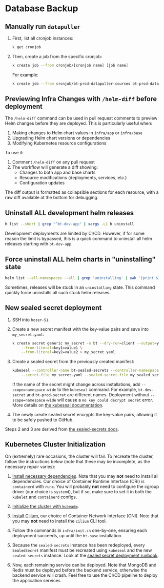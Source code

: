# Database Backup

<!-- toc -->

<!-- also, would you be interested in adding documntation to docs.stanfudtime about the mongo backup? if not i can write it too. probably like a new page under infra talking about how often it runs/ttl of backups/which backups are persistent/how does the namespacing work in the r2/how to access backups/how to use the runbooks -->

## Manually run `datapuller`

1. First, list all cronjob instances:

    ```sh
    k get cronjob
    ```

2. Then, create a job from the specific cronjob:

    ```sh
    k create job --from cronjob/[cronjob name] [job name]
    ```

    For example:
    ```sh
    k create job --from cronjob/bt-prod-datapuller-courses bt-prod-datapuller-courses-manual-01
    ```
## Previewing Infra Changes with `/helm-diff` before deployment

The `/helm-diff` command can be used in pull request comments to preview Helm changes before they are deployed. This is particularly useful when:

1. Making changes to Helm chart values in `infra/app` or `infra/base`
2. Upgrading Helm chart versions or dependencies
3. Modifying Kubernetes resource configurations

To use it:
1. Comment `/helm-diff` on any pull request
2. The workflow will generate a diff showing:
   - Changes to both app and base charts
   - Resource modifications (deployments, services, etc.)
   - Configuration updates

The diff output is formatted as collapsible sections for each resource, with a raw diff available at the bottom for debugging.


## Uninstall ALL development helm releases

```sh
h list --short | grep "^bt-dev-app" | xargs -L1 h uninstall
```

Development deployments are limited by CI/CD. However, if for some reason the limit is bypassed, this is a quick command to uninstall all helm releases starting with `bt-dev-app`.

## Force uninstall ALL helm charts in "uninstalling" state

```sh
helm list --all-namespaces --all | grep 'uninstalling' | awk '{print $1}' | xargs -I {} helm delete --no-hooks {}
```

Sometimes, releases will be stuck in an `uninstalling` state. This command quickly force uninstalls all such stuck helm releases.

## New sealed secret deployment

1. SSH into `hozer-51`.
2. Create a new secret manifest with the key-value pairs and save into `my_secret.yaml`:

    ```sh
    k create secret generic my_secret -n bt --dry-run=client --output=yaml \
        --from-literal=key1=value1 \
        --from-literal=key2=value2 > my_secret.yaml
    ```

3. Create a sealed secret from the previously created manifest:

    ```sh
    kubeseal --controller-name bt-sealed-secrets --controller-namespace bt \
        --secret-file my_secret.yaml --sealed-secret-file my_sealed_secret.yaml
    ```

    If the name of the secret might change across installations, add `--scope=namespace-wide` to the `kubeseal` command. For example, `bt-dev-secret` and `bt-prod-secret` are different names. Deployment without `--scope=namespace-wide` will cause a `no key could decrypt secret` error. More details on [the kubeseal documentation](https://github.com/bitnami-labs/sealed-secrets?tab=readme-ov-file#scopes).

4. The newly create sealed secret encrypts the key-value pairs, allowing it to be safely pushed to GitHub.

Steps 2 and 3 are derived from [the sealed-secrets docs](https://github.com/bitnami-labs/sealed-secrets?tab=readme-ov-file#usage).

## Kubernetes Cluster Initialization

On (extremely) rare occasions, the cluster will fail. To recreate the cluster, follow the instructions below (note that these may be incomplete, as the necessary repair varies):

1. [Install necessary dependencies](https://kubernetes.io/docs/setup/production-environment/tools/kubeadm/install-kubeadm/). Note that you may **not** need to install all dependencies. Our choice of Container Runtime Interface (CRI) is `containerd` with `runc`. You will probably **not** need to configure the cgroup driver (our choice is `systemd`), but if so, make sure to set it in both the `kubelet` and `containerd` configs.

2. [Initialize the cluster with `kubeadm`](https://kubernetes.io/docs/setup/production-environment/tools/kubeadm/create-cluster-kubeadm/).

3. [Install Cilium](https://docs.cilium.io/en/stable/gettingstarted/k8s-install-default/#install-the-cilium-cli), our choice of Container Network Interface (CNI). Note that you may **not** need to install the `cilium` CLI tool.

4. Follow the commands in `infra/init.sh` one-by-one, ensuring each deployment succeeds, up until the `bt-base` installation.

5. Because the `sealed-secrets` instance has been redeployed, every `SealedSecret` manifest must be recreated using `kubeseal` and the new `sealed-secrets` instance. Look at the [sealed secret deployment runbook](#new-sealed-secret-deployment).

6. Now, each remaining service can be deployed. Note that MongoDB and Redis must be deployed before the backend service, otherwise the backend service will crash. Feel free to use the CI/CD pipeline to deploy the application services.

